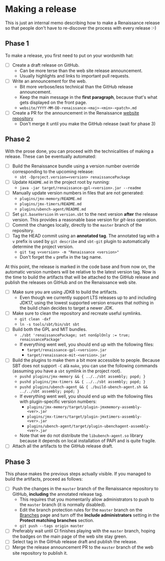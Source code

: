 # Making a release

This is just an internal memo describing how to make a Renaissance
release so that people don't have to re-discover the process with
every release :-)

## Phase 1

To make a release, you first need to put on your wordsmith hat:

- [ ] Create a draft release on GitHub.
  - Can be more terse than the web site release announcement.
  - Usually highlights and links to important pull requests.
- [ ] Write an announcement for the web.
  - Bit more verbose/less technical than the GitHub release announcement.
  - Keep the main message in the **first paragraph**, because that's
    what gets displayed on the front page.
  - `website/YYYY-MM-DD-renaissance-<maj>-<min>-<patch>.md`
- [ ] Create a PR for the announcement in the Renaissance
    [website repository](https://github.com/renaissance-benchmarks/renaissance-benchmarks.github.io)
  - Don't merge it until you make the GitHub release (wait for phase 3)

## Phase 2

With the prose done, you can proceed with the technicalities of
making a release. These can be eventually automated:

- [ ] Build the Renaissance bundle using a version number
  override corresponding to the upcoming release:
  - `sbt -Dproject.version=<version> renaissancePackage`
- [ ] Update `README.md` in the project root by running:
  - `java -jar target/renaissance-gpl-<version>.jar --readme`
- [ ] Manually update version numbers in files that are not generated:
  - `plugins/jmx-memory/README.md`
  - `plugins/jmx-timers/README.md`
  - `plugins/ubench-agent/README.md`
- [ ] Set `git.baseVersion` in `version.sbt` to the next version **after**
  the release version. This provides a reasonable base version for 
  *git-less* operation.
- [ ] Commit the changes locally, directly to the `master` branch
  of the repository.
- [ ] Tag the HEAD commit using an **annotated tag**. The annotated
  tag with a `v` prefix is used by `git describe` and `sbt-git` plugin to
  automatically determine the project version.
  - `git tag v<version> -m "Renaissance <version>"`
  - Don't forget the `v` prefix in the tag name.

At this point, the release is marked in the code base and from now on, the
automatic version numbers will be relative to the latest version tag. Now
is the time to build the artifacts that will be attached to the GitHub release
and publish the releases on GitHub and on the Renaissance web site.

- [ ] Make sure you are using JDK8 to build the artifacts.
  - Even though we currently support LTS releases up to and including JDK17,
    using the lowest supported version ensures that nothing in the build chain
    decides to target a newer JDK.
- [ ] Make sure to clean the repository and recreate useful symlinks.
  - `git clean -dxf`
  - `ln -s tools/sbt/bin/sbt sbt`
- [ ] Build both the GPL and MIT bundles.
  - `./sbt 'renaissancePackage; set nonGplOnly := true; renaissancePackage'`
  - If everything went well, you should end up with the following files:
    - `target/renaissance-gpl-<version>.jar`
    - `target/renaissance-mit-<version>.jar`
- [ ] Build the plugins to make them a bit more accessible to people. Because
  SBT does not support `-C` alà `make`, you can use the following commands
  (assuming you have a `sbt` symlink in the project root).
  - `pushd plugins/jmx-memory && { ../../sbt assembly; popd; }`
  - `pushd plugins/jmx-timers && { ../../sbt assembly; popd; }`
  - `pushd plugins/ubench-agent && { ./build-ubench-agent.sh && ../../sbt assembly; popd; }`
  - If everything went well, you should end up with the following files
    with plugin-specific version numbers:
    - `plugins/jmx-memory/target/plugin-jmxmemory-assembly-<ver>.jar`
    - `plugins/jmx-timers/target/plugin-jmxtimers-assembly-<ver>.jar`
    - `plugins/ubench-agent/target/plugin-ubenchagent-assembly-<ver>.jar`
  - Note that we do not distribute the `libubench-agent.so` library because
    it depends on local installation of PAPI and is quite fragile.
- [ ] Attach all the artifacts to the GitHub release draft.

## Phase 3

This phase makes the previous steps actually visible. If you managed to
build the artifacts, proceed as follows:

- [ ] Push the changes in the `master` branch of the Renaissance repository
  to GitHub, **including** the annotated release tag.
  - This requires that you momentarily allow administrators to push
    to the `master` branch (it is normally disabled).
  - Edit the branch protection rules for the `master` branch on the
    [Branches](https://github.com/renaissance-benchmarks/renaissance/settings/branches)
    page and turn off the **Include administrators** setting in the 
    **Protect matching branches** section.
  - `git push --tags origin master`
- [ ] Preferably wait until CI finishes playing with the `master` branch,
  hoping the badges on the main page of the web site stay green.
- [ ] Select tag in the GitHub release draft and publish the release.
- [ ] Merge the release announcement PR to the `master` branch
  of the web site repository to publish it.
